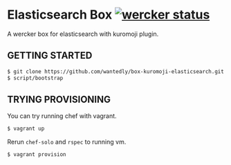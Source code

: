 # Elasticsearch Box [![wercker status](https://app.wercker.com/status/34db4cd9a13b36c0ab61d613328c6b1f "wercker status")](https://app.wercker.com/project/bykey/34db4cd9a13b36c0ab61d613328c6b1f)
A wercker box for elasticsearch with kuromoji plugin.

## GETTING STARTED

```bash
$ git clone https://github.com/wantedly/box-kuromoji-elasticsearch.git && cd box-kuromoji-elasticsearch
$ script/bootstrap
```

## TRYING PROVISIONING
You can try running chef with vagrant.

```bash
$ vagrant up
```

Rerun `chef-solo` and `rspec` to running vm.

```bash
$ vagrant provision
```
